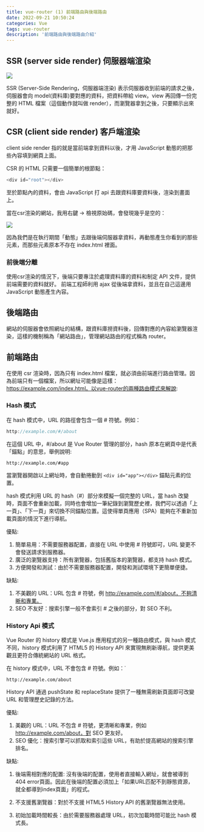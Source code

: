 ```yaml
---
title: vue-router (1) 前端路由與後端路由
date: 2022-09-21 10:50:24
categories: Vue
tags: vue-router
description: '前端路由與後端路由介紹'
---
```


## SSR (server side render) 伺服器端渲染

![](https://static.coderbridge.com/img/techbridge/images/huli/split/server.png)

SSR (Server-Side Rendering，伺服器端渲染) 表示伺服器收到前端的請求之後，伺服器會向 model(資料庫)要對應的資料，把資料帶給 view。view 再回傳一份完整的 HTML 檔案（這個動作就叫做 render），而瀏覽器拿到之後，只要顯示出來就好。

## CSR (client side render) 客戶端渲染

client side render 指的就是當前端拿到資料以後，才用 JavaScript 動態的把那些內容填到網頁上面。

CSR 的 HTML 只需要一個簡單的根節點：

``` js
<div id="root"></div>
```

至於節點內的資料，會由 JavaScript 打 api 去跟資料庫要資料後，渲染到畫面上。

當在csr渲染的網站，我用右鍵 -> 檢視原始碼，會發現幾乎是空的：

![](https://static.coderbridge.com/img/techbridge/images/huli/split/ele2.png)

因為我們是在執行期間「動態」去跟後端伺服器拿資料，再動態產生你看到的那些元素，而那些元素原本不存在 index.html 裡面。

### 前後端分離

使用csr渲染的情況下，後端只要專注於處理資料庫的資料和制定 API 文件，提供前端需要的資料就好。
前端工程師利用 ajax 從後端拿資料，並且在自己這邊用 JavaScript 動態產生內容。

## 後端路由

網站的伺服器會依照網址的結構，跟資料庫撈資料後，回傳對應的內容給瀏覽器渲染，這樣的機制稱為「網站路由」，管理網站路由的程式稱為 router。


## 前端路由

在使用 csr 渲染時，因為只有 index.html 檔案，就必須由前端進行路由管理。因為前端只有一個檔案，所以網址可能像是這樣：https://example.com/index.html。以vue-router的兩種路由模式來解說:

### Hash 模式

在 hash 模式中，URL 的路徑會包含一個 # 符號。例如：

``` js
http://example.com/#/about
```

在這個 URL 中，#/about 是 Vue Router 管理的部分，hash 原本在網頁中是代表「錨點」的意思，舉例說明:

```
http://example.com/#app
```

當瀏覽器開啟以上網址時，會自動捲動到 `<div id="app"></div>` 錨點元素的位置。

hash 模式利用 URL 的 hash（#）部分來模擬一個完整的 URL，當 hash 改變時，頁面不會重新加載，同時也會增加一筆紀錄到瀏覽歷史裡，我們可以透過「上一頁」、「下一頁」來切換不同錨點位置。這使得單頁應用（SPA）能夠在不重新加載頁面的情況下進行導航。

優點: 

1. 簡單易用：不需要服務器配置，直接在 URL 中使用 # 符號即可，URL 變更不會發送請求到服務器。
2. 廣泛的瀏覽器支持：所有瀏覽器，包括舊版本的瀏覽器，都支持 hash 模式。
3. 方便開發和測試：由於不需要服務器配置，開發和測試環境下更簡單便捷。

缺點: 

1. 不美觀的 URL：URL 包含 # 符號，例 http://example.com/#/about，不夠清晰和專業。
2. SEO 不友好：搜索引擎一般不會索引 # 之後的部分，對 SEO 不利。


### History Api 模式

Vue Router 的 history 模式是 Vue.js 應用程式的另一種路由模式，與 hash 模式不同，history 模式利用了 HTML5 的 History API 來實現無刷新導航，提供更美觀且更符合傳統網站的 URL 格式。

在 history 模式中，URL 不會包含 # 符號。例如：˙
``` 
http://example.com/about
```

History API 通過 pushState 和 replaceState 提供了一種無需刷新頁面即可改變 URL 和管理歷史記錄的方法。

優點: 

1. 美觀的 URL：URL 不包含 # 符號，更清晰和專業，例如 http://example.com/about，對 SEO 更友好。
2. SEO 優化：搜索引擎可以抓取和索引這些 URL，有助於提高網站的搜索引擎排名。

缺點: 

1. 後端需相對應的配置: 沒有後端的配置，使用者直接輸入網址，就會被導到404 error頁面。因此在後端的配置必須加上「如果URL匹配不到靜態資源，就全都導到index頁面」的程式。

2. 不支援舊瀏覽器：對於不支援 HTML5 History API 的舊瀏覽器無法使用。

3. 初始加載時間較長：由於需要服務器處理 URL，初次加載時間可能比 hash 模式長。
















